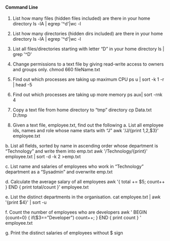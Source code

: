 
#### Command Line

1.  List how many files (hidden files included) are there in your home directory
ls -lA | egrep '^d'|wc -l

2.  List how many directories (hidden dirs included) are there in your home directory
ls -lA | egrep '^d'|wc -l 

3.  List all files/directories starting with letter “D” in your home directory
 ls | grep '^D'

4.  Change permissions to a text file by giving read-write access to owners and groups only.
 chmod 660 fileName.txt
 
5.  Find out which processes are taking up maximum CPU
ps u | sort -k 1 -r | head -5

6.  Find out which processes are taking up more memory
ps aux| sort -rnk 4

7.  Copy a text file from home directory to “tmp” directory
cp Data.txt D:/tmp
8.  Given a text file, employee.txt, find out the following
a.  List all employee ids, names and role whose name starts with “J”
awk '/J/{print $1,$2,$3}' employee.txt


b.  List all fields, sorted by name in ascending order whose department is “Technology” and write them into emp.txt
awk '/Technology/{print}' employee.txt | sort -d -k 2 >emp.txt

c.  List name and salaries of employees who work in “Technology” department as a “Sysadmin” and overwrite emp.txt


d.  Calculate the average salary of all employees
awk '{ total += $5; count++ } END { print total/count }' employee.txt

e.  List the distinct departments in the organisation.
 cat employee.txt | awk '{print $4}' | sort -u

f.  Count the number of employees who are developers
awk ' BEGIN {count=0} { 
 if($3=="Developer")  count++;
 } END { 
 print count 
} ' employee.txt


g. Print the distinct salaries of employees without $ sign
